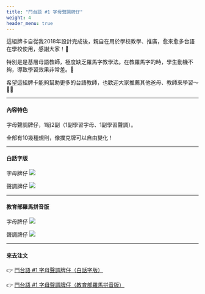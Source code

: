 ```yaml
---
title: "鬥台語 #1 字母聲調牌仔"
weight: 4
header_menu: true
---
```


這組牌卡自從我2018年設計完成後，親自在用於學校教學、推廣，愈來愈多台語在學校使用，感謝大家！🙏

特別是是基層母語教師，極度缺乏羅馬字教學法。在教羅馬字的時，學生動機不夠，導致學習效果非常差。🫠

希望這組牌卡能夠幫助更多的台語教師，也歡迎大家推薦其他爸母、教師來學習～🚀🚀

---

#### 內容特色

字母聲調牌仔，1組2副（1副學習字母、1副學習聲調）。

全部有10幾種規則，像撲克牌可以自由變化！

---

#### 白話字版

字母牌仔
![](images/paia1_poj_jibo.jpg)

聲調牌仔
![](images/paia1_poj_sianntiau.jpg)

---

#### 教育部羅馬拼音版

字母牌仔
![](images/paia1_kip_jibo.jpg)

聲調牌仔
![](images/paia1_kip_sianntiau.jpg)

---

#### 來去注文

👉 [鬥台語 #1 字母聲調牌仔（白話字版）](https://www.pinkoi.com/product/mKKe2RTE)

👉 [鬥台語 #1 字母聲調牌仔（教育部羅馬拼音版）](https://www.pinkoi.com/product/p4HV6qwH)

